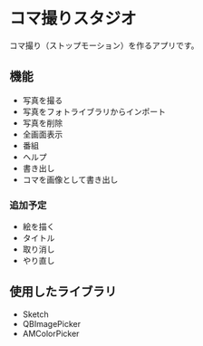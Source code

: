 # コマ撮りスタジオ
コマ撮り（ストップモーション）を作るアプリです。
## 機能
- 写真を撮る
- 写真をフォトライブラリからインポート
- 写真を削除
- 全画面表示
- 番組
- ヘルプ
- 書き出し
- コマを画像として書き出し
### 追加予定
- 絵を描く
- タイトル
- 取り消し
- やり直し 
## 使用したライブラリ
- Sketch
- QBImagePicker
- AMColorPicker
